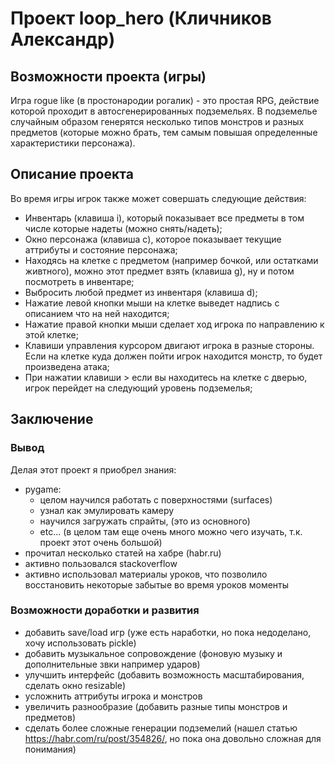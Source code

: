 # Проект loop_hero (Кличников Александр)
## Возможности проекта (игры)

Игра rogue like (в простонародии рогалик) - это простая RPG, действие которой проходит в автосгенерированных подземельях.
В подземелье случайным образом генерятся несколько типов монстров и разных предметов (которые можно брать, тем самым повышая определенные характеристики персонажа).

## Описание проекта

Во время игры игрок также может совершать следующие действия:
- Инвентарь (клавиша i), который показывает все предметы в том числе которые надеты (можно снять/надеть);
- Окно персонажа (клавиша c), которое показывает текущие аттрибуты и состояние персонажа;
- Находясь на клетке с предметом (например бочкой, или остатками живтного), можно этот предмет взять (клавиша g), ну и потом посмотреть в инвентаре;
- Выбросить любой предмет из инвентаря (клавиша d);
- Нажатие левой кнопки мыши на клетке выведет надпись с описанием что на ней находится;
- Нажатие правой кнопки мыши сделает ход игрока по направлению к этой клетке;
- Клавиши управления курсором двигают игрока в разные стороны. Если на клетке куда должен пойти игрок находится монстр, то будет произведена атака;
- При нажатии клавиши > если вы находитесь на клетке с дверью, игрок перейдет на следующий уровень подземелья;

## Заключение
### Вывод
Делая этот проект я приобрел знания:
- pygame:
	- целом научился работать с поверхностями (surfaces)
	- узнал как эмулировать камеру
	- научился загружать спрайты, (это из основного)
	- etc... (в целом там еще очень много можно чего изучать, т.к. проект этот очень большой)
- прочитал несколько статей на хабре (habr.ru)
- активно пользовался stackoverflow
- активно использовал материалы уроков, что позволило восстановить некоторые забытые во время уроков моменты
### Возможности доработки и развития
- добавить save/load игр (уже есть наработки, но пока недоделано, хочу использовать pickle)
- добавить музыкальное сопровождение (фоновую музыку и дополнительные звки например ударов)
- улучшить интерфейс (добавить возможность масштабирования, сделать окно resizable)
- усложнить аттрибуты игрока и монстров
- увеличить разнообразие (добавить разные типы монстров и предметов)
- сделать более сложные генерации подземелий (нашел статью https://habr.com/ru/post/354826/, но пока она довольно сложная для понимания)
